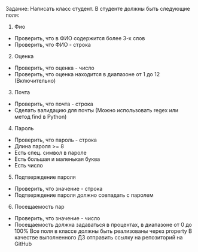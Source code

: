 Задание: Написать класс студент.
В студенте должны быть следующие поля:
1) Фио
 - Проверить, что в ФИО содержится более 3-х слов
 - Проверить, что ФИО - строка
2) Оценка
 - Проверить, что оценка - число
 - Проверить, что оценка находится в диапазоне от 1 до 12 (Включительно)
3) Почта
 - Проверить, что почта - строка
 - Сделать валидацию для почты (Можно использовать regex или метод find в Python)
4) Пароль
 - Проверить, что пароль - строка
 - Длина пароля >= 8
 - Есть спец. символ в пароле
 - Есть большая и маленькая буква
 - Есть число
5) Подтверждение пароля
 - Проверить, что значение - строка
 - Подтверждение пароля должно совпадать с паролем
6) Посещаемость пар
 - Проверить, что значение - число
 - Посещаемость должна задаваться в процентах, в диапазоне от 0 до 100%
Все поля в классе должны быть реализованы через property
В качестве выполненного ДЗ отправить ссылку на репозиторий на GitHub
 
